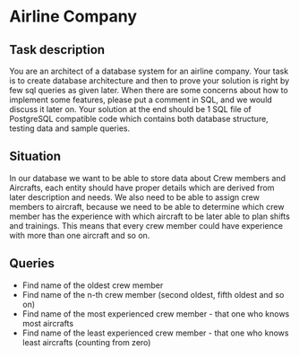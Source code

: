 # Airline Company

## Task description
You are an architect of a database system for an airline company. Your task is to create database architecture and then to prove your solution is right by few sql queries as given later. When there are some concerns about how to implement some features, please put a comment in SQL, and we would discuss it later on. Your solution at the end should be 1 SQL file of PostgreSQL compatible code which contains both database structure, testing data and sample queries.

## Situation
In our database we want to be able to store data about Crew members and Aircrafts, each entity should have proper details which are derived from later description and needs. We also need to be able to assign crew members to aircraft, because we need to be able to determine which crew member has the experience with which aircraft to be later able to plan shifts and trainings. This means that every crew member could have experience with more than one aircraft and so on.

## Queries
*	Find name of the oldest crew member
*	Find name of the n-th crew member (second oldest, fifth oldest and so on)
*	Find name of the most experienced crew member - that one who knows most aircrafts
*	Find name of the least experienced crew member - that one who knows least aircrafts (counting from zero)

